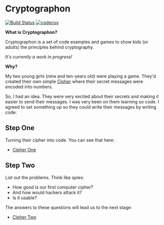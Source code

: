 # Cryptographon

[![Build Status](https://circleci.com/gh/avastmick/cryptographon.svg?style=shield&circle-token=f40a3b3ae9fbb884696ec26209d862506805838d)](https://circleci.com/gh/avastmick/cryptographon) [![codecov](https://codecov.io/gh/avastmick/cryptographon/branch/develop/graph/badge.svg)](https://codecov.io/gh/avastmick/cryptographon)

**What is Cryptographon?**

Cryptographon is a set of code examples and games to show kids (or adults) the principles behind cryptography.

*It's currently a work in progress!*

**Why?**

My two young girls (nine and ten-years old) were playing a game. They'd created their own simple [Cipher](https://en.wikipedia.org/wiki/Cipher) where their secret messages were encoded into numbers.

So, I had an idea. They were very excited about their secrets and making it easier to send their messages. I was very keen on them learning so code. I agreed to set something up so they could write their messages by writing code.

## Step One

Turning their cipher into code. You can see that here:

- [Cipher One](cipher-one/README.md)

## Step Two

List out the problems. Think like spies:

- How good is our first computer cipher?
- And how would hackers attack it?
- Is it usable?

The answers to these questions will lead us to the next stage:

- [Cipher Two](cipher-two/README.md)
